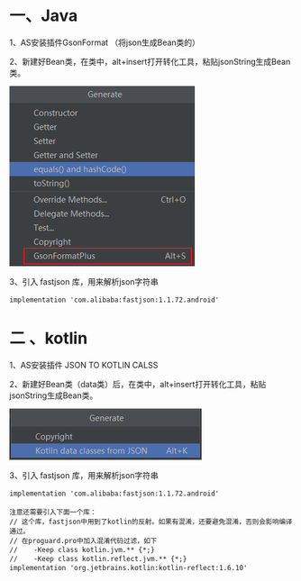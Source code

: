 # 一、Java

1、AS安装插件GsonFormat （将json生成Bean类的）

2、新建好Bean类，在类中，alt+insert打开转化工具，粘贴jsonString生成Bean类。

![image-20220814165525266](images/Json解析步骤/1.png)

3、引入 fastjson 库，用来解析json字符串

```
implementation 'com.alibaba:fastjson:1.1.72.android'
```



# 二 、kotlin

1、AS安装插件 JSON TO KOTLIN CALSS

2、新建好Bean类（data类）后，在类中，alt+insert打开转化工具，粘贴jsonString生成Bean类。

![image-20220814175523709](images/Json解析步骤/2.png)

3、引入 fastjson 库，用来解析json字符串

```
implementation 'com.alibaba:fastjson:1.1.72.android'

注意还需要引入下面一个库：
// 这个库，fastjson中用到了kotlin的反射。如果有混淆，还要避免混淆，否则会影响编译通过。
// 在proguard.pro中加入混淆代码过滤，如下
//    -Keep class kotlin.jvm.** {*;}
//    -Keep class kotlin.reflect.jvm.** {*;}
implementation 'org.jetbrains.kotlin:kotlin-reflect:1.6.10'
```

